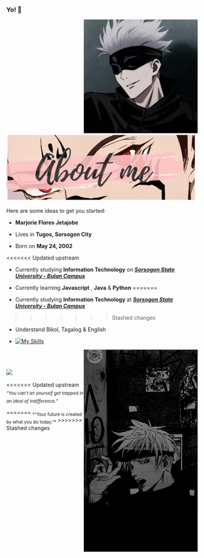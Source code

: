 ### Yo! 👋

<!--
**Marjorhi/Marjorhi** is a ✨ _special_ ✨ repository because its `README.md` (this file) appears on your GitHub profile.
-->

<div>
<img src="./img/gojooo.jpg" width="300" align="right" />
<br/>
<img src="./img/Yuji Satoru Megumi Sukuna.jpg" width="500" />
<br/>
<br/>
Here are some ideas to get you started:  

- **Marjorie Flores Jetajobe**

- Lives in **Tugos, Sorsogon City**

- Born on **May 24, 2002**

<<<<<<< Updated upstream
- Currently studying **Information Technology** on [***Sorsogon State University - Bulan Campus***](https://sorsu.edu.ph/)

- Currently learning **Javascript** , **Java** & **Python**
=======
- Currently studying **Information Technology** at [***Sorsogon State University - Bulan Campus***](https://sorsu.edu.ph/)
>>>>>>> Stashed changes

- Understand Bikol, Tagalog & English

- [![My Skills](https://skills.thijs.gg/icons?i=cpp,js,nodejs,py,java&theme=dark)](https://skills.thijs.gg)

<img src="./img/gojo.jpg" width="300" align="right" />
<br/>
<br/>

<br/>
<img src="./img/Satoru Gojo red Jujutsu Kaisen gif.gif" width="500" /><br/>
  
<<<<<<< Updated upstream
<sub> *“You can’t let yourself get trapped in an ideal of indifference.”* </sub>
</div>
=======
<sub> *“Your future is created by what you do today.”* </sub>
</div>
>>>>>>> Stashed changes

